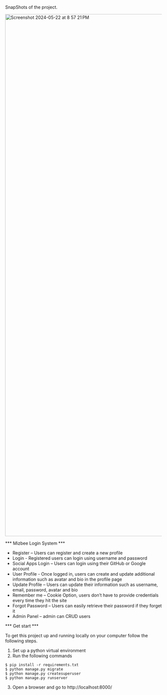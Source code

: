 SnapShots of the project.

<img width="1679" alt="Screenshot 2024-05-22 at 8 57 21 PM" src="https://github.com/MQ-03/mizbee_web_app/assets/34377473/a2f6ce94-6056-4272-bbe9-85cf9a2dcab7">



*** Mizbee Login System ***

* Register – Users can register and create a new profile
* Login - Registered users can login using username and password
* Social Apps Login – Users can login using their GitHub or Google account
* User Profile - Once logged in, users can create and update additional information such as avatar and bio in the profile page
* Update Profile – Users can update their information such as username, email, password, avatar and bio
* Remember me – Cookie Option, users don’t have to provide credentials every time they hit the site
* Forgot Password – Users can easily retrieve their password if they forget it 
* Admin Panel – admin can CRUD users

*** Get start ***

To get this project up and running locally on your computer follow the following steps.
1. Set up a python virtual environment
2. Run the following commands
```
$ pip install -r requirements.txt
$ python manage.py migrate
$ python manage.py createsuperuser
$ python manage.py runserver
```
   
3. Open a browser and go to http://localhost:8000/

